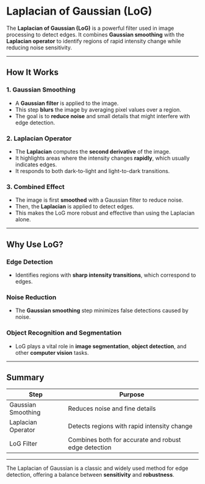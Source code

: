 # Laplacian of Gaussian (LoG)

The **Laplacian of Gaussian (LoG)** is a powerful filter used in image processing to detect edges. It combines **Gaussian smoothing** with the **Laplacian operator** to identify regions of rapid intensity change while reducing noise sensitivity.

---

## How It Works

### 1. Gaussian Smoothing
- A **Gaussian filter** is applied to the image.
- This step **blurs** the image by averaging pixel values over a region.
- The goal is to **reduce noise** and small details that might interfere with edge detection.

### 2. Laplacian Operator
- The **Laplacian** computes the **second derivative** of the image.
- It highlights areas where the intensity changes **rapidly**, which usually indicates edges.
- It responds to both dark-to-light and light-to-dark transitions.

### 3. Combined Effect
- The image is first **smoothed** with a Gaussian filter to reduce noise.
- Then, the **Laplacian** is applied to detect edges.
- This makes the LoG more robust and effective than using the Laplacian alone.

---

## Why Use LoG?

### Edge Detection
- Identifies regions with **sharp intensity transitions**, which correspond to edges.

### Noise Reduction
- The **Gaussian smoothing** step minimizes false detections caused by noise.

### Object Recognition and Segmentation
- LoG plays a vital role in **image segmentation**, **object detection**, and other **computer vision** tasks.

---

## Summary

| Step              | Purpose                                   |
|-------------------|--------------------------------------------|
| Gaussian Smoothing | Reduces noise and fine details             |
| Laplacian Operator | Detects regions with rapid intensity change |
| LoG Filter         | Combines both for accurate and robust edge detection |

---

The Laplacian of Gaussian is a classic and widely used method for edge detection, offering a balance between **sensitivity** and **robustness**.
